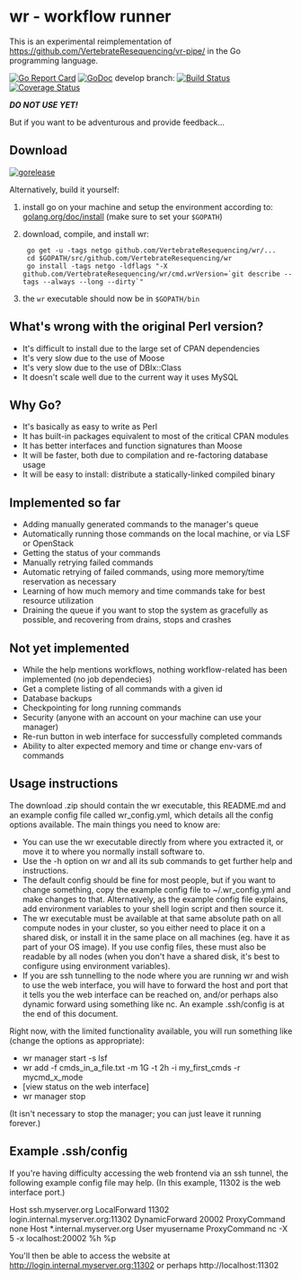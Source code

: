 wr - workflow runner
======

This is an experimental reimplementation of
https://github.com/VertebrateResequencing/vr-pipe/
in the Go programming language.

[![Go Report Card](https://goreportcard.com/badge/github.com/VertebrateResequencing/wr)](https://goreportcard.com/report/github.com/VertebrateResequencing/wr)
[![GoDoc](https://godoc.org/github.com/VertebrateResequencing/wr?status.svg)](https://godoc.org/github.com/VertebrateResequencing/wr)
develop branch: 
[![Build Status](https://travis-ci.org/VertebrateResequencing/wr.svg?branch=develop)](https://travis-ci.org/VertebrateResequencing/wr)
[![Coverage Status](https://coveralls.io/repos/github/VertebrateResequencing/wr/badge.svg?branch=develop)](https://coveralls.io/github/VertebrateResequencing/wr?branch=develop)

***DO NOT USE YET!***

But if you want to be adventurous and provide feedback...

Download
--------
[![gorelease](https://dn-gorelease.qbox.me/gorelease-download-blue.svg)](https://gobuild.io/VertebrateResequencing/wr/master)

Alternatively, build it yourself:

1. install go on your machine and setup the environment according to:
[golang.org/doc/install](https://golang.org/doc/install)
(make sure to set your `$GOPATH`)

2. download, compile, and install wr:

        go get -u -tags netgo github.com/VertebrateResequencing/wr/...
        cd $GOPATH/src/github.com/VertebrateResequencing/wr
        go install -tags netgo -ldflags "-X github.com/VertebrateResequencing/wr/cmd.wrVersion=`git describe --tags --always --long --dirty`"

3. the `wr` executable should now be in `$GOPATH/bin`

What's wrong with the original Perl version?
--------------------------------------------
* It's difficult to install due to the large set of CPAN dependencies
* It's very slow due to the use of Moose
* It's very slow due to the use of DBIx::Class
* It doesn't scale well due to the current way it uses MySQL

Why Go?
-------
* It's basically as easy to write as Perl
* It has built-in packages equivalent to most of the critical CPAN modules
* It has better interfaces and function signatures than Moose
* It will be faster, both due to compilation and re-factoring database usage
* It will be easy to install: distribute a statically-linked compiled binary

Implemented so far
------------------
* Adding manually generated commands to the manager's queue
* Automatically running those commands on the local machine, or via LSF
  or OpenStack
* Getting the status of your commands
* Manually retrying failed commands
* Automatic retrying of failed commands, using more memory/time reservation
  as necessary
* Learning of how much memory and time commands take for best resource
  utilization
* Draining the queue if you want to stop the system as gracefully as
  possible, and recovering from drains, stops and crashes

Not yet implemented
-------------------
* While the help mentions workflows, nothing workflow-related has been
  implemented (no job dependecies)
* Get a complete listing of all commands with a given id
* Database backups
* Checkpointing for long running commands
* Security (anyone with an account on your machine can use your
  manager)
* Re-run button in web interface for successfully completed commands
* Ability to alter expected memory and time or change env-vars of commands

Usage instructions
------------------
The download .zip should contain the wr executable, this README.md and an
example config file called wr_config.yml, which details all the config
options available. The main things you need to know are:

* You can use the wr executable directly from where you extracted it, or
  move it to where you normally install software to.
* Use the -h option on wr and all its sub commands to get further help
  and instructions.
* The default config should be fine for most people, but if you want to change
  something, copy the example config file to ~/.wr_config.yml and make
  changes to that. Alternatively, as the example config file explains, add
  environment variables to your shell login script and then source it.
* The wr executable must be available at that same absolute path on all
  compute nodes in your cluster, so you either need to place it on a shared
  disk, or install it in the same place on all machines (eg. have it as part of
  your OS image). If you use config files, these must also be readable by all
  nodes (when you don't have a shared disk, it's best to configure using
  environment variables).
* If you are ssh tunnelling to the node where you are running wr and wish
  to use the web interface, you will have to forward the host and port that it
  tells you the web interface can be reached on, and/or perhaps also dynamic
  forward using something like nc. An example .ssh/config is at the end of this
  document.

Right now, with the limited functionality available, you will run something like
(change the options as appropriate):

* wr manager start -s lsf
* wr add -f cmds_in_a_file.txt -m 1G -t 2h -i my_first_cmds -r mycmd_x_mode
* [view status on the web interface]
* wr manager stop

(It isn't necessary to stop the manager; you can just leave it running forever.)

Example .ssh/config
-------------------
If you're having difficulty accessing the web frontend via an ssh tunnel, the
following example config file may help. (In this example, 11302 is the web
interface port.)

Host ssh.myserver.org
LocalForward 11302 login.internal.myserver.org:11302
DynamicForward 20002
ProxyCommand none
Host *.internal.myserver.org
User myusername
ProxyCommand nc -X 5 -x localhost:20002 %h %p

You'll then be able to access the website at
http://login.internal.myserver.org:11302 or perhaps http://localhost:11302
